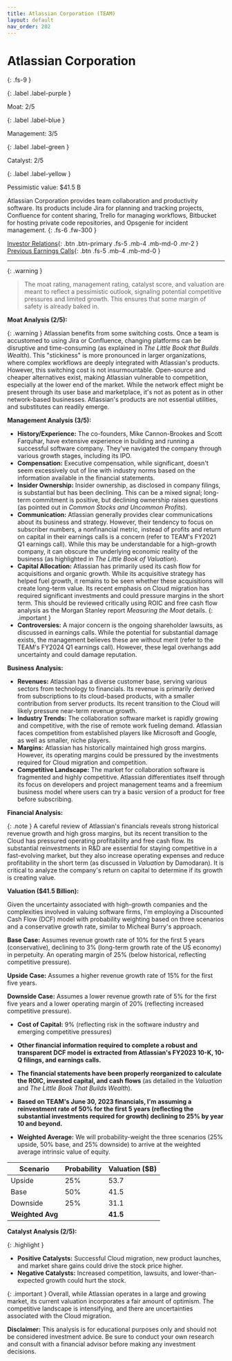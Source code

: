 ```yaml
---
title: Atlassian Corporation (TEAM)
layout: default
nav_order: 202
---
```


# Atlassian Corporation
{: .fs-9 }

{: .label .label-purple }

Moat: 2/5

{: .label .label-blue }

Management: 3/5

{: .label .label-green }

Catalyst: 2/5

{: .label .label-yellow }

Pessimistic value: $41.5 B

Atlassian Corporation provides team collaboration and productivity software. Its products include Jira for planning and tracking projects, Confluence for content sharing, Trello for managing workflows, Bitbucket for hosting private code repositories, and Opsgenie for incident management.
{: .fs-6 .fw-300 }

[Investor Relations](https://www.google.com/search?q=TEAM+investor+relations){: .btn .btn-primary .fs-5 .mb-4 .mb-md-0 .mr-2 }
[Previous Earnings Calls](https://discountingcashflows.com/company/TEAM/transcripts/){: .btn .fs-5 .mb-4 .mb-md-0 }

---

{: .warning } 
>The moat rating, management rating, catalyst score, and valuation are meant to reflect a pessimistic outlook, signaling potential competitive pressures and limited growth. This ensures that some margin of safety is already baked in.



**Moat Analysis (2/5):**

{: .warning }
Atlassian benefits from some switching costs.  Once a team is accustomed to using Jira or Confluence, changing platforms can be disruptive and time-consuming (as explained in *The Little Book that Builds Wealth*). This "stickiness" is more pronounced in larger organizations, where complex workflows are deeply integrated with Atlassian's products.  However, this switching cost is not insurmountable. Open-source and cheaper alternatives exist, making Atlassian vulnerable to competition, especially at the lower end of the market. While the network effect might be present through its user base and marketplace, it's not as potent as in other network-based businesses.   Atlassian's products are not essential utilities, and substitutes can readily emerge.


**Management Analysis (3/5):**

* **History/Experience:** The co-founders, Mike Cannon-Brookes and Scott Farquhar, have extensive experience in building and running a successful software company. They've navigated the company through various growth stages, including its IPO.
* **Compensation:**  Executive compensation, while significant, doesn't seem excessively out of line with industry norms based on the information available in the financial statements.
* **Insider Ownership:**  Insider ownership, as disclosed in company filings, is substantial but has been declining. This can be a mixed signal; long-term commitment is positive, but declining ownership raises questions (as pointed out in *Common Stocks and Uncommon Profits*).
* **Communication:** Atlassian generally provides clear communications about its business and strategy.  However, their tendency to focus on subscriber numbers, a nonfinancial metric, instead of profits and return on capital in their earnings calls is a concern (refer to TEAM's FY2021 Q1 earnings call).  While this may be understandable for a high-growth company, it can obscure the underlying economic reality of the business (as highlighted in *The Little Book of Valuation*).
* **Capital Allocation:**  Atlassian has primarily used its cash flow for acquisitions and organic growth.  While its acquisitive strategy has helped fuel growth, it remains to be seen whether these acquisitions will create long-term value. Its recent emphasis on Cloud migration has required significant investments and could pressure margins in the short term. This should be reviewed critically using ROIC and free cash flow analysis as the Morgan Stanley report *Measuring the Moat* details.
{: .important }
* **Controversies:** A major concern is the ongoing shareholder lawsuits, as discussed in earnings calls.  While the potential for substantial damage exists, the management believes these are without merit (refer to the TEAM's FY2024 Q1 earnings call).   However, these legal overhangs add uncertainty and could damage reputation.


**Business Analysis:**

* **Revenues:** Atlassian has a diverse customer base, serving various sectors from technology to financials.  Its revenue is primarily derived from subscriptions to its cloud-based products, with a smaller contribution from server products. Its recent transition to the Cloud will likely pressure near-term revenue growth.
* **Industry Trends:** The collaboration software market is rapidly growing and competitive, with the rise of remote work fueling demand.  Atlassian faces competition from established players like Microsoft and Google, as well as smaller, niche players.
* **Margins:** Atlassian has historically maintained high gross margins.  However, its operating margins could be pressured by the investments required for Cloud migration and competition.
* **Competitive Landscape:** The market for collaboration software is fragmented and highly competitive. Atlassian differentiates itself through its focus on developers and project management teams and a freemium business model where users can try a basic version of a product for free before subscribing.

**Financial Analysis:**

{: .note }
A careful review of Atlassian's financials reveals strong historical revenue growth and high gross margins, but its recent transition to the Cloud has pressured operating profitability and free cash flow.  Its substantial reinvestments in R&D are essential for staying competitive in a fast-evolving market, but they also increase operating expenses and reduce profitability in the short term (as discussed in *Valuation* by Damodaran).   It is critical to analyze the company's return on capital to determine if its growth is creating value.

**Valuation ($41.5 Billion):**

Given the uncertainty associated with high-growth companies and the complexities involved in valuing software firms, I'm employing a Discounted Cash Flow (DCF) model with probability weighting based on three scenarios and a conservative growth rate, similar to Micheal Burry's approach.

**Base Case:**  Assumes revenue growth rate of 10% for the first 5 years (conservative), declining to 3% (long-term growth rate of the US economy) in perpetuity.  An operating margin of 25% (below historical, reflecting competitive pressure).

**Upside Case:** Assumes a higher revenue growth rate of 15% for the first five years.

**Downside Case:** Assumes a lower revenue growth rate of 5% for the first five years and a lower operating margin of 20% (reflecting increased competitive pressure).

* **Cost of Capital:** 9% (reflecting risk in the software industry and emerging competitive pressures)

* **Other financial information required to complete a robust and transparent DCF model is extracted from Atlassian's FY2023 10-K, 10-Q filings, and earnings calls.**

* **The financial statements have been properly reorganized to calculate the ROIC, invested capital, and cash flows** (as detailed in the *Valuation* and *The Little Book That Builds Wealth*).

* **Based on TEAM's June 30, 2023 financials, I'm assuming a reinvestment rate of 50% for the first 5 years (reflecting the substantial investments required for growth) declining to 25% by year 10 and beyond.**

* **Weighted Average:** We will probability-weight the three scenarios (25% upside, 50% base, and 25% downside) to arrive at the weighted average intrinsic value of equity.

| Scenario         | Probability | Valuation ($B) |
|-----------------|------------|----------------|
| Upside           | 25%         | 53.7             |
| Base             | 50%         | 41.5             |
| Downside         | 25%         | 31.1             |
| **Weighted Avg** |             | **41.5**        |


**Catalyst Analysis (2/5):**

{: .highlight }
* **Positive Catalysts:** Successful Cloud migration, new product launches, and market share gains could drive the stock price higher.
* **Negative Catalysts:** Increased competition, lawsuits, and lower-than-expected growth could hurt the stock.

{: .important }
Overall, while Atlassian operates in a large and growing market, its current valuation incorporates a fair amount of optimism.  The competitive landscape is intensifying, and there are uncertainties associated with the Cloud migration.


**Disclaimer:** This analysis is for educational purposes only and should not be considered investment advice.  Be sure to conduct your own research and consult with a financial advisor before making any investment decisions.
